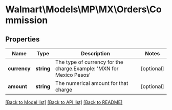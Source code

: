 # Walmart\Models\MP\MX\Orders\Commission

## Properties

Name | Type | Description | Notes
------------ | ------------- | ------------- | -------------
**currency** | **string** | The type of currency for the charge.Example: 'MXN for Mexico Pesos' | [optional]
**amount** | **string** | The numerical amount for that charge | [optional]


[[Back to Model list]](./) [[Back to API list]](../../../../../README.md#supported-apis) [[Back to README]](../../../../../README.md)
